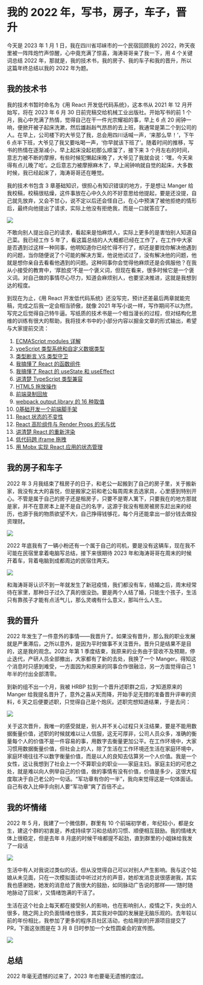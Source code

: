 # 我的 2022 年，写书，房子，车子，晋升

今天是 2023 年 1 月 1 日，我在四川省邛崃市的一个民宿回顾我的 2022，昨天夜里被一阵阵炮竹声惊醒，心中竟充满了惊喜，海涛哥哥亲了我一下，用 4 个关键词总结 2022 年，那就是，我的技术书，我的房子、我的车子和我的晋升，所以这篇年终总结以我的 2022 年为题。

## 我的技术书

我的技术书暂时命名为《用 React 开发低代码系统》，这本书从 2021 年 12 月开始写，将在 2023 年 6 月 30 日前完稿交给机械工业出版社。开始写书的前 1 个月，我心中充满了热情，觉得自己在干一件光宗耀祖的事，早上 6 点 20 闹钟一响，便掀开被子起床洗漱，然后雄赳赳气昂昂的去上班，我通常是第二个到公司的人。在早上，公司楼下的大爷见了我，总会用四川话喊一声，‘来那么早！’，下午 6 点半下班，大爷见了我又要吆喝一声，‘你早就该下班了’。随着时间的推移，写书的热情在逐渐减小，早上起床没起初那么顺溜了，接下来 3 个月左右的时间，意志力被不断的摩擦，有些时候犯懒起床晚了，大爷见了我就会说：‘嘿，今天来得有点儿晚了哈’。之后意志力被摩擦麻木了，早上闹钟响就自觉的起床，大多数时候，我已经起床了，海涛哥哥还在睡觉。

我的技术书包含 3 章基础知识，很担心有知识错误的地方，于是想让 Manger 给我校稿，校稿很枯燥，这件事放在心中久久的不好意思给他提起，要是还没提，自己就先放弃，又会不甘心，说不定以后还会怪自己，在心中预演了被他拒绝的情形后，最终向他提出了请求，实际上他没有拒绝我，而是一口就答应了。

![](./qingqiu.png)

不敢向别人提出自己的请求，看起来是怕麻烦人，实际上更多的是害怕别人知道自己菜。我已经工作 5 年了，看这篇总结的人大概都已经在工作了，在工作中大家是否遇到过这样一种同事，他明知道你已经忙得不行了，却还是要找你解决他遇到的问题，当你随便说了个可能的解决方案，他说他试过了，没有解决他的问题，他就是想你亲自去看看他遇到的问题。这种同事你会觉得他麻烦还是会佩服他？在我从小接受的教育中，‘厚脸皮’不是一个褒义词，但现在看来，很多时候它是一个褒义词。对自己做的事情尽心尽力，知道会麻烦别人，也要坚决推进，这就是我想到达的程度。

到现在为止，《用 React 开发低代码系统》还没写完，预计还差最后两章就能完稿，完成之后我一定会相当骄傲，就像 2021 年写小说一样，写作期间不以为然，写完之后觉得自己特牛逼。写纸质的技术书是一个相当漫长的过程，但对结构化思维的训练有很大的帮助，我将技术书中的小部分内容以掘金文章的形式输出，希望与大家提前交流：

1. [ECMAScript modules 详解](https://juejin.cn/post/7053627935655198751)
2. [ypeScript 类型系统和自定义数据类型](https://juejin.cn/post/7065254608209182756)
3. [类型断言 VS 类型守卫](https://juejin.cn/post/7075325455439495199)
4. [我搞懂了 React 的函数组件](https://juejin.cn/post/7087032786963398664)
5. [我搞懂了 React 的 useState 和 useEffect](https://juejin.cn/post/7098297316074848263)
6. [讲清楚 TypeScript 类型兼容](https://juejin.cn/post/7109820147614908423)
7. [HTML5 拖放操作](https://juejin.cn/post/7120924331693047822)
8. [前端录制回放](https://juejin.cn/post/7132612035161882638)
9. [webpack output.library 的 16 种取值](https://juejin.cn/post/7140619769853509640)
10. [0基础开发一个前端脚手架](https://juejin.cn/post/7155098964771995678)
11. [React 状态的不变性](https://juejin.cn/post/7165338973806526501)
12. [React 高阶组件与 Render Props 的劣与优](https://juejin.cn/post/7165661340453830670)
13. [讲清楚 React 的重新渲染](https://juejin.cn/post/7168257213738254344)
14. [低代码跨 iframe 拖拽](https://juejin.cn/post/7170845236078313486)
15. [用 Mobx 实现 React 应用的状态管理](https://juejin.cn/post/7173451717801934856)

## 我的房子和车子

2022 年 3 月我结束了租房子的日子，和老公一起搬到了自己的房子里，关于搬新家，我没有太大的喜悦，但是搬家之前和老公每周周末去选家具，心里感到特别开心。不管是属于自己的房子还是租房子，只要不是寄人篱下，只要我在的地方那就是家，并不在意房本上是不是自己的名字，这源于我没有租房被房东赶出来的经历，也源于我的物质欲望不大，自己挣得钱够花，每个月还能拿出一部分钱去做投资理财。

![](./house1.png)

2022 年底我有了一辆小粉还有一个属于自己的司机，要是没有这辆车，现在我不可能在民宿里拿着电脑写总结，接下来很期待 2023 年和海涛哥哥在周末的时候开着车，背着电脑到成都周边的民宿住两天。

![](./che.jpeg)

和海涛哥哥认识不到一年就发生了新冠疫情，我们都没有车，结婚之后，周末经常待在家里，那种日子过久了真的很没劲。要是两个人结了婚，只能生个孩子，生活只有靠孩子才能有点活气儿，那么灵魂有什么意义，那叫什么人生。

## 我的晋升

2022 年发生了一件意外的事情——我晋升了。如果没有晋升，那么我的职业发展就是严重滞后，之所以意外，是因为平时做事不关注晋升。晋升只是结果不是目的，这是我的观念。2022 年第 1 季度结束，我原来的业务由于营收不及预期，停止迭代，产研人员全部撤出，大家都有了新的去处，我换了一个 Manger。得知这个消息时只感到难受，一方面因为和原来的同事合作很融洽，另一方面觉得自己 1 年半的付出全部清零。

到新的组不出一个月，我被 HRBP 拉到一个晋升述职群之后，才知道原来的 Manger 给我提名晋升了，意外之喜从天而降，开始手足无措的准备晋升评审的资料，6 天之后便要述职，只觉得自己是个炮灰。述职完想知道结果，于是去问：

![](./jins.png)

关于这次晋升，我唯一的感受就是，别人并不关心过程只关注结果，要是不能用数据衡量价值，述职的时候就难以让人信服，这无可厚非，公司人员众多，准确的衡量每个人的价值不是一件容易的事，用数字去衡量更加公平。在工作环境中，大家习惯用数据衡量价值，但社会上的人，除了生活在工作环境还生活在家庭环境中，家庭环境往往不以数字衡量价值，而是以人的良知去估算另一个人价值。我是一个女性，这让我想到了社会上一个不算职业的职业——家庭主妇。家庭主妇的可悲之处，就是难以向人例举自己的价值，做的事情有没有价值，价值是多少，这很大程度取决于自己老公的一句话。“军功章有你的一半”，我向来觉得这是一句体面话。自己有收入比伸手向别人要“军功章”爽了百倍不止。

## 我的坏情绪

2022 年 5 月，我建了一个微信群，群里有 10 个前端初学者，年纪较小，都是女生，建这个群的初衷是，养成持续学习和总结的习惯、顺便相互鼓励。我的情绪大体上很稳定，但是去年 8 月底的时候干啥都提不起劲，直到群里的小姐妹给我发了一段话

![](./fankui.png)

生活中有人对我说过类似的话，但从没觉得自己可以对别人产生影响。我与这个姑娘从未见面，只在一次模拟面试中听过对方的声音，她却发消息说很感谢我，其实我也感谢她，她发的消息给了我很大的鼓励，如同脉动广告说的那样——‘随时随地脉动了回来’，又情绪饱满的干活了。

生活在这个社会上每天都在接受别人的影响，也在影响别人，疫情之下，失业的人很多，随之网上的负面情绪也很多，其实我对中国的发展是无脑乐观的。去年较以前的年份相比，我参加了更多的程序员社区活动，也给用到的开源项目提交了 PR，下面这张图是在 3 月 8 日时参加一个女性圆桌会的宣传图。

![](./jina.jpeg)

## 总结

2022 年毫无遗憾的过来了，2023 年也要毫无遗憾的度过。